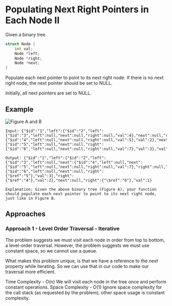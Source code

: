 # Populating Next Right Pointers in Each Node II

Given a binary tree

```c
struct Node {
    int val;
    Node *left;
    Node *right;
    Node *next;
}
```

Populate each next pointer to point to its next right node. If there is no next right node, the next pointer should be set to NULL.

Initially, all next pointers are set to NULL.

## Example

![Figure A and B](https://assets.leetcode.com/uploads/2019/02/15/117_sample.png)

```test
Input: {"$id":"1","left":{"$id":"2","left":{"$id":"3","left":null,"next":null,"right":null,"val":4},"next":null,"right":{"$id":"4","left":null,"next":null,"right":null,"val":5},"val":2},"next":null,"right":{"$id":"5","left":null,"next":null,"right":{"$id":"6","left":null,"next":null,"right":null,"val":7},"val":3},"val":1}

Output: {"$id":"1","left":{"$id":"2","left":{"$id":"3","left":null,"next":{"$id":"4","left":null,"next":{"$id":"5","left":null,"next":null,"right":null,"val":7},"right":null,"val":5},"right":null,"val":4},"next":{"$id":"6","left":null,"next":null,"right":{"$ref":"5"},"val":3},"right":{"$ref":"4"},"val":2},"next":null,"right":{"\$ref":"6"},"val":1}

Explanation: Given the above binary tree (Figure A), your function should populate each next pointer to point to its next right node, just like in Figure B.
```

## Approaches

### Approach 1 - Level Order Traversal - Iterative

The problem suggests we must visit each node in order from top to bottom, a level-order traversal. However, the problem suggests we must use constant space, so we cannot use a queue.

What makes this problem unique, is that we have a reference to the _next_ property while iterating. So we can use that in our code to make our traversal more efficient.

Time Complexity - O(n) We will visit each node in the tree once and perform constant operations.
Space Complexity - O(1) Ignore space complexity for the call stack (as requested by the problem), other space usage is constant complexity.
